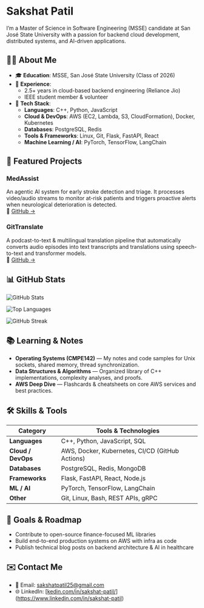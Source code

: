 # Sakshat Patil

I’m a Master of Science in Software Engineering (MSSE) candidate at San José State University with a passion for backend cloud development, distributed systems, and AI-driven applications.

## 🧑‍💻 About Me

- 🎓 **Education**: MSSE, San José State University (Class of 2026)  
- 💼 **Experience**:  
  - 2.5+ years in cloud-based backend engineering (Reliance Jio)  
  - IEEE student member & volunteer  
- 🔧 **Tech Stack**:  
  - **Languages**: C++, Python, JavaScript  
  - **Cloud & DevOps**: AWS (EC2, Lambda, S3, CloudFormation), Docker, Kubernetes  
  - **Databases**: PostgreSQL, Redis  
  - **Tools & Frameworks**: Linux, Git, Flask, FastAPI, React  
  - **Machine Learning / AI**: PyTorch, TensorFlow, LangChain  

## 🚀 Featured Projects

### MedAssist  
An agentic AI system for early stroke detection and triage. It processes video/audio streams to monitor at-risk patients and triggers proactive alerts when neurological deterioration is detected.  
🔗 [GitHub →](https://github.com/sakshat-patil/MedAssist)

### GitTranslate  
A podcast-to-text & multilingual translation pipeline that automatically converts audio episodes into text transcripts and translations using speech-to-text and transformer models.  
🔗 [GitHub →](https://github.com/sakshat-patil/GitTranslate)

## 📊 GitHub Stats

![GitHub Stats](https://github-readme-stats.vercel.app/api?username=sakshat-patil&show_icons=true&theme=radical)

![Top Languages](https://github-readme-stats.vercel.app/api/top-langs/?username=sakshat-patil&layout=compact)

![GitHub Streak](https://github-readme-streak-stats-eight.vercel.app/?user=sakshat-patil&theme=radical)

## 📚 Learning & Notes

- **Operating Systems (CMPE142)** — My notes and code samples for Unix sockets, shared memory, thread synchronization.  
- **Data Structures & Algorithms** — Organized library of C++ implementations, complexity analyses, and proofs.  
- **AWS Deep Dive** — Flashcards & cheatsheets on core AWS services and best practices.

## 🛠️ Skills & Tools

| Category           | Tools & Technologies                             |
| ------------------ | ------------------------------------------------- |
| **Languages**      | C++, Python, JavaScript, SQL                     |
| **Cloud / DevOps** | AWS, Docker, Kubernetes, CI/CD (GitHub Actions)  |
| **Databases**      | PostgreSQL, Redis, MongoDB                       |
| **Frameworks**     | Flask, FastAPI, React, Node.js                   |
| **ML / AI**        | PyTorch, TensorFlow, LangChain                   |
| **Other**          | Git, Linux, Bash, REST APIs, gRPC                |

## 🎯 Goals & Roadmap

- Contribute to open-source finance-focused ML libraries  
- Build end-to-end production systems on AWS with infra as code  
- Publish technical blog posts on backend architecture & AI in healthcare  

## ✉️ Contact Me

- 📧 Email: sakshatpatil25@gmail.com
- 🌐 LinkedIn: [[kedin.com/in/sakshat-patil/](https://www.linkedin.com/in/sakshat-patil)](https://www.linkedin.com/in/sakshat-patil)  
